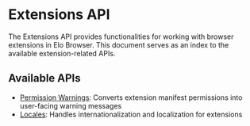 # Extensions API

The Extensions API provides functionalities for working with browser extensions in Elo Browser. This document serves as an index to the available extension-related APIs.

## Available APIs

- [Permission Warnings](./permission-warnings.md): Converts extension manifest permissions into user-facing warning messages
- [Locales](./locales.md): Handles internationalization and localization for extensions
